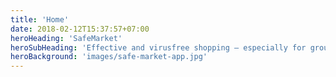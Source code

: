 ```yaml
---
title: 'Home'
date: 2018-02-12T15:37:57+07:00
heroHeading: 'SafeMarket'
heroSubHeading: 'Effective and virusfree shopping – especially for groups at risk'
heroBackground: 'images/safe-market-app.jpg'
---
```

